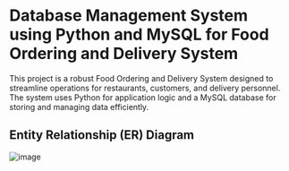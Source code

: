 # Database Management System using Python and MySQL for Food Ordering and Delivery System
This project is a robust Food Ordering and Delivery System designed to streamline operations for restaurants, customers, and delivery personnel. The system uses Python for application logic and a MySQL database for storing and managing data efficiently.
## Entity Relationship (ER) Diagram
![image](https://github.com/user-attachments/assets/546528fc-0705-4da5-a307-2aea684979f1)
